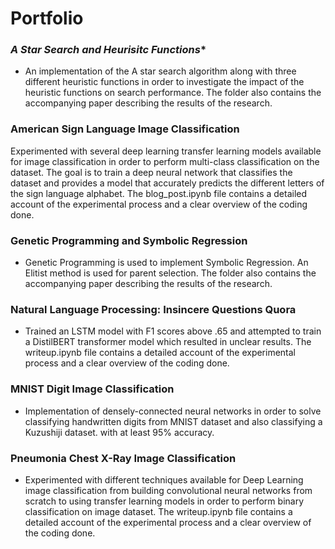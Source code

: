 # Portfolio

### **A* Star Search and Heurisitc Functions**

* An implementation of the A star search algorithm along with three different heuristic functions in order to investigate the impact of the heuristic functions on search performance. The folder also contains the accompanying paper describing the results of the research.

### **American Sign Language Image Classification**

Experimented with several deep learning transfer learning models available for image classification in order to perform multi-class classification on the dataset. The goal is to train a deep neural network that classifies the dataset and provides a model that accurately predicts the different letters of the sign language alphabet. The blog_post.ipynb file contains a detailed account of the experimental process and a clear overview of the coding done.

### **Genetic Programming and Symbolic Regression**

* Genetic Programming is used to implement Symbolic Regression. An Elitist method is used for parent selection. The folder also contains the accompanying paper describing the results of the research.

### **Natural Language Processing: Insincere Questions Quora**

* Trained an LSTM model with F1 scores above .65 and attempted to train a DistilBERT transformer model which resulted in unclear results. The writeup.ipynb file contains a detailed account of the experimental process and a clear overview of the coding done.

### **MNIST Digit Image Classification**

* Implementation of densely-connected neural networks in order to solve classifying handwritten digits from MNIST dataset and also classifying a Kuzushiji dataset. with at least 95% accuracy.

### **Pneumonia Chest X-Ray Image Classification**

* Experimented with different techniques available for Deep Learning image classification from building convolutional neural networks from scratch to using transfer learning models in order to perform binary classification on image dataset. The writeup.ipynb file contains a detailed account of the experimental process and a clear overview of the coding done.
